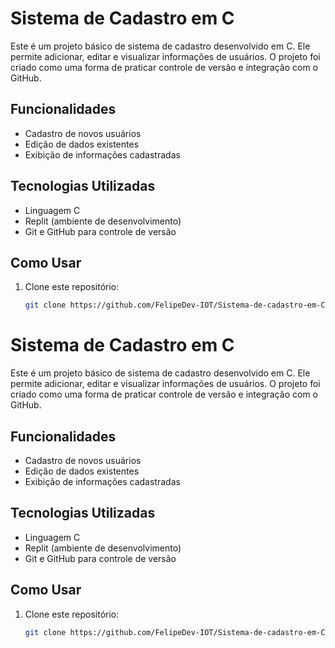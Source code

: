 # Sistema de Cadastro em C

Este é um projeto básico de sistema de cadastro desenvolvido em C. Ele permite adicionar, editar e visualizar informações de usuários. O projeto foi criado como uma forma de praticar controle de versão e integração com o GitHub.

## Funcionalidades
- Cadastro de novos usuários
- Edição de dados existentes
- Exibição de informações cadastradas

## Tecnologias Utilizadas
- Linguagem C
- Replit (ambiente de desenvolvimento)
- Git e GitHub para controle de versão

## Como Usar
1. Clone este repositório:
   ```bash
   git clone https://github.com/FelipeDev-IOT/Sistema-de-cadastro-em-C.git
# Sistema de Cadastro em C

Este é um projeto básico de sistema de cadastro desenvolvido em C. Ele permite adicionar, editar e visualizar informações de usuários. O projeto foi criado como uma forma de praticar controle de versão e integração com o GitHub.

## Funcionalidades
- Cadastro de novos usuários
- Edição de dados existentes
- Exibição de informações cadastradas

## Tecnologias Utilizadas
- Linguagem C
- Replit (ambiente de desenvolvimento)
- Git e GitHub para controle de versão

## Como Usar
1. Clone este repositório:
   ```bash
   git clone https://github.com/FelipeDev-IOT/Sistema-de-cadastro-em-C.git
